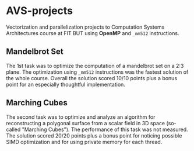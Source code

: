 # AVS-projects
Vectorization and parallelization projects to Computation Systems Architectures course at FIT BUT using **OpenMP** and `_mm512` instructions.

## Mandelbrot Set
The 1st task was to optimize the computation of a mandelbrot set on a 2:3 plane. The optimization using `_mm512` instructions was the fastest solution of the whole course. Overall the solution scored 10/10 points plus a bonus point for an especially thoughtful implementation.

## Marching Cubes
The second task was to optimize and analyze an algorithm for reconstructing a polygonal surface from a scalar field in 3D space (so-called "Marching Cubes"). The performance of this task was not measured. The solution scored 20/20 points plus a bonus point for noticing possible SIMD optimization and for using private memory for each thread.
